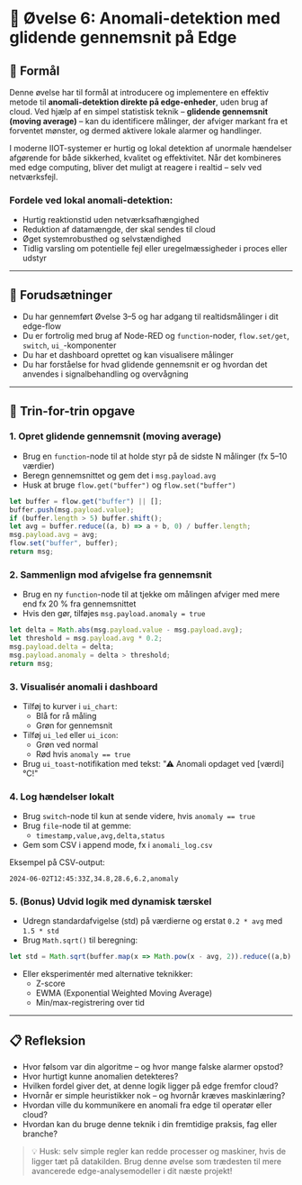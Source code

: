 # 🧪 Øvelse 6: Anomali-detektion med glidende gennemsnit på Edge

## 🎯 Formål
Denne øvelse har til formål at introducere og implementere en effektiv metode til **anomali-detektion direkte på edge-enheder**, uden brug af cloud. Ved hjælp af en simpel statistisk teknik – **glidende gennemsnit (moving average)** – kan du identificere målinger, der afviger markant fra et forventet mønster, og dermed aktivere lokale alarmer og handlinger.

I moderne IIOT-systemer er hurtig og lokal detektion af unormale hændelser afgørende for både sikkerhed, kvalitet og effektivitet. Når det kombineres med edge computing, bliver det muligt at reagere i realtid – selv ved netværksfejl.

### Fordele ved lokal anomali-detektion:
- Hurtig reaktionstid uden netværksafhængighed
- Reduktion af datamængde, der skal sendes til cloud
- Øget systemrobusthed og selvstændighed
- Tidlig varsling om potentielle fejl eller uregelmæssigheder i proces eller udstyr

---

## 🧰 Forudsætninger
- Du har gennemført Øvelse 3–5 og har adgang til realtidsmålinger i dit edge-flow
- Du er fortrolig med brug af Node-RED og `function`-noder, `flow.set/get`, `switch`, `ui_`-komponenter
- Du har et dashboard oprettet og kan visualisere målinger
- Du har forståelse for hvad glidende gennemsnit er og hvordan det anvendes i signalbehandling og overvågning

---

## 🧩 Trin-for-trin opgave

### 1. Opret glidende gennemsnit (moving average)
- Brug en `function`-node til at holde styr på de sidste N målinger (fx 5–10 værdier)
- Beregn gennemsnittet og gem det i `msg.payload.avg`
- Husk at bruge `flow.get("buffer")` og `flow.set("buffer")`

```javascript
let buffer = flow.get("buffer") || [];
buffer.push(msg.payload.value);
if (buffer.length > 5) buffer.shift();
let avg = buffer.reduce((a, b) => a + b, 0) / buffer.length;
msg.payload.avg = avg;
flow.set("buffer", buffer);
return msg;
```

### 2. Sammenlign mod afvigelse fra gennemsnit
- Brug en ny `function`-node til at tjekke om målingen afviger med mere end fx 20 % fra gennemsnittet
- Hvis den gør, tilføjes `msg.payload.anomaly = true`

```javascript
let delta = Math.abs(msg.payload.value - msg.payload.avg);
let threshold = msg.payload.avg * 0.2;
msg.payload.delta = delta;
msg.payload.anomaly = delta > threshold;
return msg;
```

### 3. Visualisér anomali i dashboard
- Tilføj to kurver i `ui_chart`:
  - Blå for rå måling
  - Grøn for gennemsnit
- Tilføj `ui_led` eller `ui_icon`:
  - Grøn ved normal
  - Rød hvis `anomaly == true`
- Brug `ui_toast`-notifikation med tekst: "⚠ Anomali opdaget ved [værdi] °C!"

### 4. Log hændelser lokalt
- Brug `switch`-node til kun at sende videre, hvis `anomaly == true`
- Brug `file`-node til at gemme:
  - `timestamp,value,avg,delta,status`
- Gem som CSV i append mode, fx i `anomali_log.csv`

Eksempel på CSV-output:
```
2024-06-02T12:45:33Z,34.8,28.6,6.2,anomaly
```

### 5. (Bonus) Udvid logik med dynamisk tærskel
- Udregn standardafvigelse (std) på værdierne og erstat `0.2 * avg` med `1.5 * std`
- Brug `Math.sqrt()` til beregning:
```javascript
let std = Math.sqrt(buffer.map(x => Math.pow(x - avg, 2)).reduce((a,b) => a + b) / buffer.length);
```
- Eller eksperimentér med alternative teknikker:
  - Z-score
  - EWMA (Exponential Weighted Moving Average)
  - Min/max-registrering over tid

---

## 📋 Refleksion
- Hvor følsom var din algoritme – og hvor mange falske alarmer opstod?
- Hvor hurtigt kunne anomalien detekteres?
- Hvilken fordel giver det, at denne logik ligger på edge fremfor cloud?
- Hvornår er simple heuristikker nok – og hvornår kræves maskinlæring?
- Hvordan ville du kommunikere en anomali fra edge til operatør eller cloud?
- Hvordan kan du bruge denne teknik i din fremtidige praksis, fag eller branche?

> 💡 Husk: selv simple regler kan redde processer og maskiner, hvis de ligger tæt på datakilden. Brug denne øvelse som trædesten til mere avancerede edge-analysemodeller i dit næste projekt!

